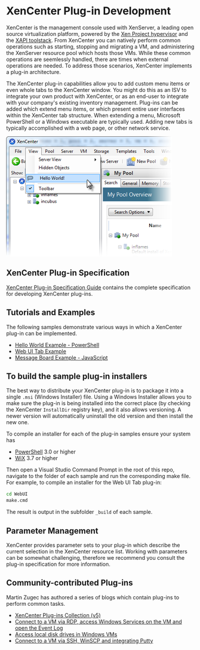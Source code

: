# XenCenter Plug-in Development

XenCenter is the management console used with XenServer, a leading open
source virtualization platform, powered by the
[Xen Project hypervisor](http://xenproject.org/developers/teams/hypervisor.html)
and the [XAPI toolstack](http://xenproject.org/developers/teams/xapi.html). From
XenCenter you can natively perform common operations such as starting, stopping
and migrating a VM, and administering the XenServer resource pool which
hosts those VMs. While these common operations are seemlessly handled, there are
times when external operations are needed. To address those scenarios, XenCenter
implements a plug-in architecture.

The XenCenter plug-in capabilities allow you to add custom menu items or even
whole tabs to the XenCenter window. You might do this as an ISV to integrate your
own product with XenCenter, or as an end-user to integrate with your company's
existing inventory management. Plug-ins can be added which extend menu items, or
which present entire user interfaces within the XenCenter tab structure. When
extending a menu, Microsoft PowerShell or a Windows executable are typically used.
Adding new tabs is typically accomplished with a web page, or other network service.

![XenCenter Menu Hello World](images/XCMenuHello.png)

## XenCenter Plug-in Specification

[XenCenter Plug-in Specification Guide](https://docs.citrix.com/en-us/citrix-hypervisor/developer/xencenter-plugin-specification.html)
contains the complete specification for developing XenCenter plug-ins.

## Tutorials and Examples

The following samples demonstrate various ways in which a XenCenter plug-in can
be implemented.

* [Hello World Example - PowerShell](PowerShell.md)
* [Web UI Tab Example](WebUI.md)
* [Message Board Example - JavaScript](JavaScript.md)

## To build the sample plug-in installers

The best way to distribute your XenCenter plug-in is to package it into a single
`.msi` (Windows Installer) file. Using a Windows Installer allows you to make
sure the plug-in is being installed into the correct place (by checking the
XenCenter `InstallDir` registry key), and it also allows versioning. A newer version
will automatically uninstall the old version and then install the new one.

To compile an installer for each of the plug-in samples ensure your system has

* [PowerShell](https://docs.microsoft.com/en-us/powershell/scripting/install/installing-windows-powershell) 3.0 or higher
* [WiX](https://wixtoolset.org) 3.7 or higher

Then open a Visual Studio Command Prompt in the root of this repo, navigate to
the folder of each sample and run the corresponding make file. For example, to
compile an installer for the Web UI Tab plug-in:

```sh
cd WebUI
make.cmd
```

The result is output in the subfolder `_build` of each sample.

## Parameter Management

XenCenter provides parameter sets to your plug-in which describe the current
selection in the XenCenter resource list. Working with parameters can be somewhat
challenging, therefore we recommend you consult the plug-in specification for more
information.

## Community-contributed Plug-ins

Martin Zugec has authored a series of blogs which contain plug-ins to perform
common tasks.

* [XenCenter Plug-ins Collection (v5)](https://www.citrix.com/blogs/2016/03/28/xenserver-plugins-collection-v5/)
* [Connect to a VM via RDP, access Windows Services on the VM and open the Event Log](http://blogs.citrix.com/2012/09/08/extend-your-xencenter-rdp-connect-open-services-and-event-viewer/)
* [Access local disk drives in Windows VMs](http://blogs.citrix.com/2013/03/18/xencenter-plugins-v2/)
* [Connect to a VM via SSH, WinSCP and integrating Putty](http://blogs.citrix.com/2013/07/03/xencenter-plugins-v3/)

